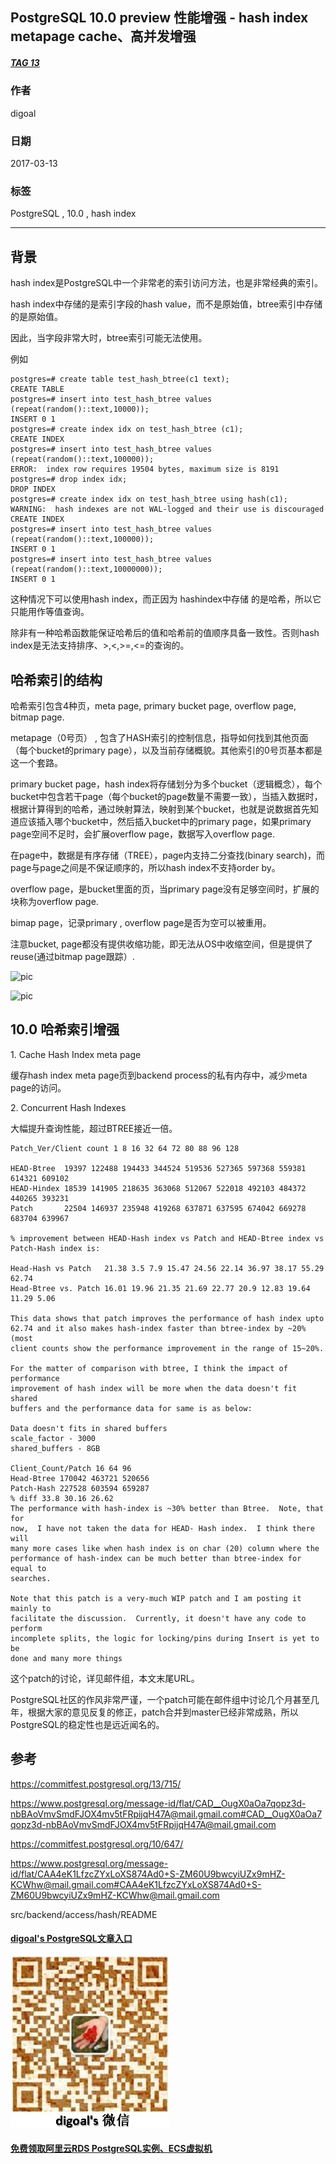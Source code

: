 ## PostgreSQL 10.0 preview 性能增强 - hash index metapage cache、高并发增强  
##### [TAG 13](../class/13.md)
                                                                                  
### 作者                                                                                                                               
digoal                                                                             
                                                                                    
### 日期                                                                               
2017-03-13                                                                              
                                                                                
### 标签                                                                             
PostgreSQL , 10.0 , hash index    
                                                                                  
----                                                                            
                                                                                     
## 背景      
hash index是PostgreSQL中一个非常老的索引访问方法，也是非常经典的索引。  
  
hash index中存储的是索引字段的hash value，而不是原始值，btree索引中存储的是原始值。  
  
因此，当字段非常大时，btree索引可能无法使用。  
  
例如  
  
```  
postgres=# create table test_hash_btree(c1 text);  
CREATE TABLE  
postgres=# insert into test_hash_btree values (repeat(random()::text,10000));  
INSERT 0 1  
postgres=# create index idx on test_hash_btree (c1);  
CREATE INDEX  
postgres=# insert into test_hash_btree values (repeat(random()::text,100000));  
ERROR:  index row requires 19504 bytes, maximum size is 8191  
postgres=# drop index idx;  
DROP INDEX  
postgres=# create index idx on test_hash_btree using hash(c1);  
WARNING:  hash indexes are not WAL-logged and their use is discouraged  
CREATE INDEX  
postgres=# insert into test_hash_btree values (repeat(random()::text,100000));  
INSERT 0 1  
postgres=# insert into test_hash_btree values (repeat(random()::text,10000000));  
INSERT 0 1  
```  
  
这种情况下可以使用hash index，而正因为 hashindex中存储 的是哈希，所以它只能用作等值查询。  
  
除非有一种哈希函数能保证哈希后的值和哈希前的值顺序具备一致性。否则hash index是无法支持排序、>,<,>=,<=的查询的。  
  
## 哈希索引的结构  
哈希索引包含4种页，meta page, primary bucket page, overflow page, bitmap page.  
  
metapage（0号页） , 包含了HASH索引的控制信息，指导如何找到其他页面（每个bucket的primary page），以及当前存储概貌。其他索引的0号页基本都是这一个套路。  
  
primary bucket page，hash index将存储划分为多个bucket（逻辑概念），每个bucket中包含若干page（每个bucket的page数量不需要一致），当插入数据时，根据计算得到的哈希，通过映射算法，映射到某个bucket，也就是说数据首先知道应该插入哪个bucket中，然后插入bucket中的primary page，如果primary page空间不足时，会扩展overflow page，数据写入overflow page.  
  
在page中，数据是有序存储（TREE），page内支持二分查找(binary search)，而page与page之间是不保证顺序的，所以hash index不支持order by。  
  
overflow page，是bucket里面的页，当primary page没有足够空间时，扩展的块称为overflow page.  
  
bimap page，记录primary , overflow page是否为空可以被重用。  
  
注意bucket, page都没有提供收缩功能，即无法从OS中收缩空间，但是提供了reuse(通过bitmap page跟踪）.  
  
![pic](20170313_10_pic_001.jpg)  
  
![pic](20170313_10_pic_002.jpg)  
  
## 10.0 哈希索引增强  
1\. Cache Hash Index meta page  
  
缓存hash index meta page页到backend process的私有内存中，减少meta page的访问。  
  
2\. Concurrent Hash Indexes  
  
大幅提升查询性能，超过BTREE接近一倍。  
  
```  
Patch_Ver/Client count 1 8 16 32 64 72 80 88 96 128  
  
HEAD-Btree  19397 122488 194433 344524 519536 527365 597368 559381 614321 609102  
HEAD-Hindex 18539 141905 218635 363068 512067 522018 492103 484372 440265 393231  
Patch       22504 146937 235948 419268 637871 637595 674042 669278 683704 639967  
  
% improvement between HEAD-Hash index vs Patch and HEAD-Btree index vs  
Patch-Hash index is:  
  
Head-Hash vs Patch   21.38 3.5 7.9 15.47 24.56 22.14 36.97 38.17 55.29 62.74  
Head-Btree vs. Patch 16.01 19.96 21.35 21.69 22.77 20.9 12.83 19.64 11.29 5.06  
  
This data shows that patch improves the performance of hash index upto  
62.74 and it also makes hash-index faster than btree-index by ~20% (most  
client counts show the performance improvement in the range of 15~20%.  
  
For the matter of comparison with btree, I think the impact of performance  
improvement of hash index will be more when the data doesn't fit shared  
buffers and the performance data for same is as below:  
  
Data doesn't fits in shared buffers  
scale_factor - 3000  
shared_buffers - 8GB  
  
Client_Count/Patch 16 64 96  
Head-Btree 170042 463721 520656  
Patch-Hash 227528 603594 659287  
% diff 33.8 30.16 26.62  
The performance with hash-index is ~30% better than Btree.  Note, that for  
now,  I have not taken the data for HEAD- Hash index.  I think there will  
many more cases like when hash index is on char (20) column where the  
performance of hash-index can be much better than btree-index for equal to  
searches.  
  
Note that this patch is a very-much WIP patch and I am posting it mainly to  
facilitate the discussion.  Currently, it doesn't have any code to perform  
incomplete splits, the logic for locking/pins during Insert is yet to be  
done and many more things  
```  
        
这个patch的讨论，详见邮件组，本文末尾URL。            
            
PostgreSQL社区的作风非常严谨，一个patch可能在邮件组中讨论几个月甚至几年，根据大家的意见反复的修正，patch合并到master已经非常成熟，所以PostgreSQL的稳定性也是远近闻名的。            
                        
## 参考                
https://commitfest.postgresql.org/13/715/  
  
https://www.postgresql.org/message-id/flat/CAD__OugX0aOa7qopz3d-nbBAoVmvSmdFJOX4mv5tFRpijqH47A@mail.gmail.com#CAD__OugX0aOa7qopz3d-nbBAoVmvSmdFJOX4mv5tFRpijqH47A@mail.gmail.com  
  
https://commitfest.postgresql.org/10/647/  
  
https://www.postgresql.org/message-id/flat/CAA4eK1LfzcZYxLoXS874Ad0+S-ZM60U9bwcyiUZx9mHZ-KCWhw@mail.gmail.com#CAA4eK1LfzcZYxLoXS874Ad0+S-ZM60U9bwcyiUZx9mHZ-KCWhw@mail.gmail.com  
  
src/backend/access/hash/README  
  
  
  
  
  
  
  
  
  
  
  
  
  
  
  
#### [digoal's PostgreSQL文章入口](https://github.com/digoal/blog/blob/master/README.md "22709685feb7cab07d30f30387f0a9ae")
  
  
![digoal's weixin](../pic/digoal_weixin.jpg "f7ad92eeba24523fd47a6e1a0e691b59")
  
  
  
  
  
  
  
  
#### [免费领取阿里云RDS PostgreSQL实例、ECS虚拟机](https://www.aliyun.com/database/postgresqlactivity "57258f76c37864c6e6d23383d05714ea")
  
